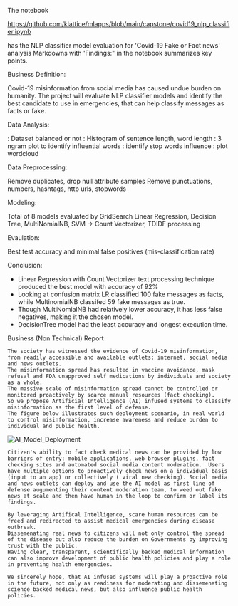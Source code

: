 The notebook 

https://github.com/klattice/mlapps/blob/main/capstone/covid19_nlp_classifier.ipynb
   
  has the NLP classifier model evaluation for 'Covid-19 Fake or Fact news' analysis
  Markdowns with 'Findings:" in the notebook summarizes key points.


Business Definition:

  Covid-19 misinformation from social media has caused undue burden on humanity. 
The project will evaluate NLP classifier models and identify the best candidate to use in emergencies, that can help classify messages as facts or fake.

Data Analysis:

  : Dataset balanced or not
  : Histogram of sentence length, word length
  : 3 ngram plot to identify influential words
  : identify stop words influence
  : plot wordcloud

Data Preprocessing:

  Remove duplicates, drop null attribute samples
  Remove punctuations, numbers, hashtags, http urls, stopwords


Modeling:
  
  Total of 8 models evaluated by GridSearch
      Linear Regression, Decision Tree, MultiNomialNB, SVM -> Count Vectorizer, TDIDF processing

  
Evaulation:
   
  Best test accuracy and minimal false positives (mis-classification rate)   
 
  
Conclusion:

   - Linear Regression with Count Vectorizer text processing technique produced the best model with accuracy of 92%
   - Looking at confusion matrix LR classified 100 fake messages as facts, while MultinomialNB classifed 59 fake messages as true.
   - Though MultiNomialNB had relatively lower accuracy, it has less false negatives, making it the chosen model.
   -  DecisionTree model had the least accuracy and longest execution time.
    

Business (Non Technical) Report

    The society has witnessed the evidence of Covid-19 misinformation, from readily accessible and available outlets: internet, social media and news outlets.
    The misinformation spread has resulted in vaccine avoidance, mask refusal and FDA unapproved self medications by individuals and society as a whole.
    The massive scale of misinformation spread cannot be controlled or monitored proactively by scarce manual resources (fact checking).
    So we propose Artificial Intelligence (AI) infused systems to classify misinformation as the first level of defense.
    The figure below illustrates such deployment scenario, in real world to control misinformation, increase awareness and reduce burden to individual and public health.







![AI_Model_Deployment](https://github.com/user-attachments/assets/1e39e2e6-47fe-4731-96b2-0d5651a248cb)






    Citizen's ability to fact check medical news can be provided by low barriers of entry: mobile applications, web browser plugins, fact checking sites and automated social media content moderation.  Users have multiple options to proactively check news on a individual basis (input to an app) or collectively ( viral new checking). Social media and news outlets can deploy and use the AI model as first line of defense augumenting their content moderation team, to weed out fake news at scale and then have human in the loop to confirm or label its findings.

    By leveraging Artifical Intelligence, scare human resources can be freed and redirected to assist medical emergencies during disease outbreak.
    Dissemenating real news to citizens will not only control the spread of the disease but also reduce the burden on Governments by improving trust with the public.
    Having clear, transparent, scientifically backed medical information can also improve development of public health policies and play a role in preventing health emergencies. 
    
    We sincerely hope, that AI infused systems will play a proactive role in the future, not only as readiness for moderating and dissemenating science backed medical news, but also influence public health policies.
